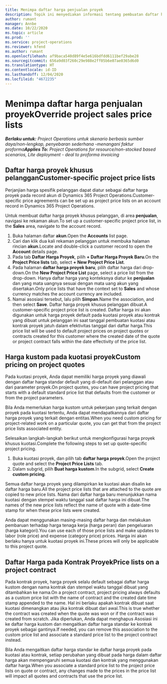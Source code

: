 ```yaml
---
title: Menimpa daftar harga penjualan proyek
description: Topik ini menyediakan informasi tentang pembuatan daftar harga penjualan kustom.
author: rumant
manager: Annbe
ms.date: 10/22/2020
ms.topic: article
ms.prod: ''
ms.service: project-operations
ms.reviewer: kfend
ms.author: rumant
ms.openlocfilehash: af9baca540d89f4e5e616bdfdd6111bef29abe28
ms.sourcegitcommit: 656a9d03f260c29e988e2ff05b6e07ae0365d6d0
ms.translationtype: HT
ms.contentlocale: id-ID
ms.lasthandoff: 12/04/2020
ms.locfileid: "4672235"
---
```

# <a name="override-project-sales-price-lists"></a><span data-ttu-id="ddafa-103">Menimpa daftar harga penjualan proyek</span><span class="sxs-lookup"><span data-stu-id="ddafa-103">Override project sales price lists</span></span>

<span data-ttu-id="ddafa-104">_**Berlaku untuk:** Project Operations untuk skenario berbasis sumber daya/non-lengkap, penyebaran sederhana -menangani faktur proforma_</span><span class="sxs-lookup"><span data-stu-id="ddafa-104">_**Applies To:** Project Operations for resource/non-stocked based scenarios, Lite deployment - deal to proforma invoicing_</span></span>

## <a name="customer-specific-project-price-lists"></a><span data-ttu-id="ddafa-105">Daftar harga proyek khusus pelanggan</span><span class="sxs-lookup"><span data-stu-id="ddafa-105">Customer-specific project price lists</span></span>

<span data-ttu-id="ddafa-106">Perjanjian harga spesifik pelanggan dapat diatur sebagai daftar harga proyek pada record akun di Dynamics 365 Project Operations.</span><span class="sxs-lookup"><span data-stu-id="ddafa-106">Customer-specific price agreements can be set up as project price lists on an account record in Dynamics 365 Project Operations.</span></span>

<span data-ttu-id="ddafa-107">Untuk membuat daftar harga proyek khusus pelanggan, di area **penjualan**, navigasi ke rekaman akun.</span><span class="sxs-lookup"><span data-stu-id="ddafa-107">To set up a customer-specific project price list, in the **Sales** area, navigate to the account record.</span></span>

1. <span data-ttu-id="ddafa-108">Buka halaman daftar **akun**.</span><span class="sxs-lookup"><span data-stu-id="ddafa-108">Open the **Accounts** list page.</span></span>
2. <span data-ttu-id="ddafa-109">Cari dan klik dua kali rekaman pelanggan untuk membuka halaman rincian **akun**.</span><span class="sxs-lookup"><span data-stu-id="ddafa-109">Locate and double-click a customer record to open the **Account** details page.</span></span>
3. <span data-ttu-id="ddafa-110">Pada tab **Daftar Harga Proyek**, pilih **+ Daftar Harga Proyek Baru**.</span><span class="sxs-lookup"><span data-stu-id="ddafa-110">On the **Project Price lists** tab, select **+ New Project Price List**.</span></span>
4. <span data-ttu-id="ddafa-111">Pada halaman **daftar harga proyek baru**, pilih daftar harga dari drop-down.</span><span class="sxs-lookup"><span data-stu-id="ddafa-111">On the **New Project Price List** page, select a price list from the drop-down.</span></span> <span data-ttu-id="ddafa-112">Hanya daftar harga yang konteksnya diatur ke **penjualan** dan yang mata uangnya sesuai dengan mata uang akun yang disertakan.</span><span class="sxs-lookup"><span data-stu-id="ddafa-112">Only price lists that have the context set to **Sales** and whose currency matches the account currency are included.</span></span>
5. <span data-ttu-id="ddafa-113">Namai asosiasi tersebut, lalu pilih **Simpan**.</span><span class="sxs-lookup"><span data-stu-id="ddafa-113">Name the association, and then select **Save**.</span></span> <span data-ttu-id="ddafa-114">Daftar harga proyek khusus pelanggan dibuat.</span><span class="sxs-lookup"><span data-stu-id="ddafa-114">A customer-specific project price list is created.</span></span> <span data-ttu-id="ddafa-115">Daftar harga ini akan digunakan untuk harga proyek default pada kuotasi proyek atau kontrak yang dibuat untuk pelanggan ini saat tanggal pembuatan kuotasi atau kontrak proyek jatuh dalam efektivitas tanggal dari daftar harga.</span><span class="sxs-lookup"><span data-stu-id="ddafa-115">This price list will be used to default project prices on project quotes or contracts created for this customer where the created date of the quote or project contract falls within the date effectivity of the price list.</span></span>

## <a name="custom-pricing-on-project-quotes"></a><span data-ttu-id="ddafa-116">Harga kustom pada kuotasi proyek</span><span class="sxs-lookup"><span data-stu-id="ddafa-116">Custom pricing on project quotes</span></span>

<span data-ttu-id="ddafa-117">Pada kuotasi proyek, Anda dapat memiliki harga proyek yang diawali dengan daftar harga standar default yang di-default dari pelanggan atau dari parameter proyek.</span><span class="sxs-lookup"><span data-stu-id="ddafa-117">On project quotes, you can have project pricing that starts with a default standard price list that defaults from the customer or from the project parameters.</span></span>

<span data-ttu-id="ddafa-118">Bila Anda memerlukan harga kustom untuk pekerjaan yang terkait dengan proyek pada kuotasi tertentu, Anda dapat mendapatkannya dari daftar harga proyek yang terkait dengan entitas.</span><span class="sxs-lookup"><span data-stu-id="ddafa-118">When you need custom pricing for project-related work on a particular quote, you can get that from the project price lists associated entity.</span></span>

<span data-ttu-id="ddafa-119">Selesaikan langkah-langkah berikut untuk mengkonfigurasi harga proyek khusus kuotasi.</span><span class="sxs-lookup"><span data-stu-id="ddafa-119">Complete the following steps to set up quote-specific project pricing.</span></span>

1. <span data-ttu-id="ddafa-120">Buka kuotasi proyek, dan pilih tab **daftar harga proyek**.</span><span class="sxs-lookup"><span data-stu-id="ddafa-120">Open the project quote and select the **Project Price Lists** tab.</span></span>
2. <span data-ttu-id="ddafa-121">Dalam subgrid, pilih **Buat harga kustom**.</span><span class="sxs-lookup"><span data-stu-id="ddafa-121">In the subgrid, select **Create custom pricing**.</span></span>

<span data-ttu-id="ddafa-122">Semua daftar harga proyek yang dilampirkan ke kuotasi akan disalin ke daftar harga baru.</span><span class="sxs-lookup"><span data-stu-id="ddafa-122">All the project price lists that are attached to the quote are copied to new price lists.</span></span> <span data-ttu-id="ddafa-123">Nama dari daftar harga baru menunjukkan nama kuotasi dengan stempel waktu tanggal saat daftar harga ini dibuat.</span><span class="sxs-lookup"><span data-stu-id="ddafa-123">The names of the new price lists reflect the name of quote with a date-time stamp for when these price lists were created.</span></span>

<span data-ttu-id="ddafa-124">Anda dapat menggunakan masing-masing daftar harga dan melakukan pembaruan terhadap harga tenaga kerja (harga peran) dan pengeluaran (harga kategori).</span><span class="sxs-lookup"><span data-stu-id="ddafa-124">You can use each of those price lists and make updates to labor (role price) and expense (category price) prices.</span></span> <span data-ttu-id="ddafa-125">Harga ini akan berlaku hanya untuk kuotasi proyek ini.</span><span class="sxs-lookup"><span data-stu-id="ddafa-125">These prices will only be applicable to this project quote.</span></span>

## <a name="price-lists-on-a-project-contract"></a><span data-ttu-id="ddafa-126">Daftar Harga pada Kontrak Proyek</span><span class="sxs-lookup"><span data-stu-id="ddafa-126">Price lists on a project contract</span></span>

<span data-ttu-id="ddafa-127">Pada kontrak proyek, harga proyek selalu default sebagai daftar harga kustom dengan nama kontrak dan stempel waktu tanggal dibuat yang ditambahkan ke nama.</span><span class="sxs-lookup"><span data-stu-id="ddafa-127">On a project contract, project pricing always defaults as a custom price list with the name of contract and the created date time stamp appended to the name.</span></span> <span data-ttu-id="ddafa-128">Hal ini berlaku apakah kontrak dibuat saat kuotasi dimenangkan atau jika kontrak dibuat dari awal.</span><span class="sxs-lookup"><span data-stu-id="ddafa-128">This is true whether the contract was created when the quote was won or if the contract was created from scratch.</span></span> <span data-ttu-id="ddafa-129">Jika diperlukan, Anda dapat menghapus Asosiasi ini ke daftar harga kustom dan mengaitkan daftar harga standar ke kontrak proyek sebagai gantinya.</span><span class="sxs-lookup"><span data-stu-id="ddafa-129">If needed, you can remove this association to the custom price list and associate a standard price list to the project contract instead.</span></span>

<span data-ttu-id="ddafa-130">Bila Anda mengaitkan daftar harga standar ke daftar harga proyek pada kuotasi atau kontrak, setiap perubahan yang dibuat pada harga dalam daftar harga akan mempengaruhi semua kuotasi dan kontrak yang menggunakan daftar harga.</span><span class="sxs-lookup"><span data-stu-id="ddafa-130">When you associate a standard price list to the project price lists on quote or contract, any changes made to the prices in the price list will impact all quotes and contracts that use the price list.</span></span>
